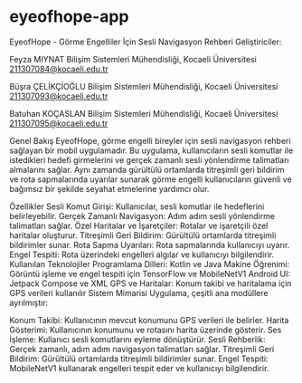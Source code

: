# eyeofhope-app
 
EyeofHope - Görme Engelliler İçin Sesli Navigasyon Rehberi
Geliştiriciler:

Feyza MIYNAT
Bilişim Sistemleri Mühendisliği, Kocaeli Üniversitesi
211307084@kocaeli.edu.tr

Büşra ÇELİKÇİOĞLU
Bilişim Sistemleri Mühendisliği, Kocaeli Üniversitesi
211307093@kocaeli.edu.tr

Batuhan KOÇASLAN
Bilişim Sistemleri Mühendisliği, Kocaeli Üniversitesi
211307095@kocaeli.edu.tr

Genel Bakış
EyeofHope, görme engelli bireyler için sesli navigasyon rehberi sağlayan bir mobil uygulamadır. Bu uygulama, kullanıcıların sesli komutlar ile istedikleri hedefi girmelerini ve gerçek zamanlı sesli yönlendirme talimatları almalarını sağlar. Aynı zamanda gürültülü ortamlarda titreşimli geri bildirim ve rota sapmalarında uyarılar sunarak görme engelli kullanıcıların güvenli ve bağımsız bir şekilde seyahat etmelerine yardımcı olur.

Özellikler
Sesli Komut Girişi: Kullanıcılar, sesli komutlar ile hedeflerini belirleyebilir.
Gerçek Zamanlı Navigasyon: Adım adım sesli yönlendirme talimatları sağlar.
Özel Haritalar ve İşaretçiler: Rotalar ve işaretçili özel haritalar oluşturur.
Titreşimli Geri Bildirim: Gürültülü ortamlarda titreşimli bildirimler sunar.
Rota Sapma Uyarıları: Rota sapmalarında kullanıcıyı uyarır.
Engel Tespiti: Rota üzerindeki engelleri algılar ve kullanıcıyı bilgilendirir.
Kullanılan Teknolojiler
Programlama Dilleri: Kotlin ve Java
Makine Öğrenimi: Görüntü işleme ve engel tespiti için TensorFlow ve MobileNetV1
Android UI: Jetpack Compose ve XML
GPS ve Haritalar: Konum takibi ve haritalama için GPS verileri kullanılır
Sistem Mimarisi
Uygulama, çeşitli ana modüllere ayrılmıştır:

Konum Takibi: Kullanıcının mevcut konumunu GPS verileri ile belirler.
Harita Gösterimi: Kullanıcının konumunu ve rotasını harita üzerinde gösterir.
Ses İşleme: Kullanıcı sesli komutlarını eyleme dönüştürür.
Sesli Rehberlik: Gerçek zamanlı, adım adım navigasyon talimatları sağlar.
Titreşimli Geri Bildirim: Gürültülü ortamlarda titreşimli bildirimler sunar.
Engel Tespiti: MobileNetV1 kullanarak engelleri tespit eder ve kullanıcıyı bilgilendirir.

